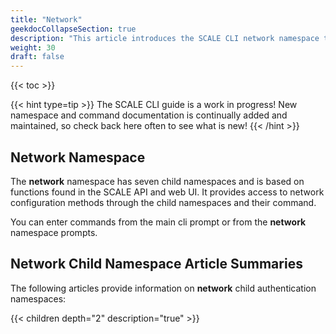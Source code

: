 ```yaml
---
title: "Network"
geekdocCollapseSection: true
description: "This article introduces the SCALE CLI network namespace that configures network settings found in the API and web UI." 
weight: 30
draft: false
---
```


{{< toc >}}


{{< hint type=tip >}}
The SCALE CLI guide is a work in progress!
New namespace and command documentation is continually added and maintained, so check back here often to see what is new!
{{< /hint >}}

## Network Namespace

The **network** namespace has seven child namespaces and is based on functions found in the SCALE API and web UI. 
It provides access to network configuration methods through the child namespaces and their command.

You can enter commands from the main cli prompt or from the **network** namespace prompts.

## Network Child Namespace Article Summaries
The following articles provide information on **network** child authentication namespaces:

{{< children depth="2" description="true" >}}
